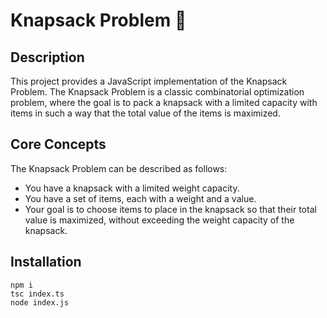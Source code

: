 # Knapsack Problem 🎒

## Description
This project provides a JavaScript implementation of the Knapsack Problem. The Knapsack Problem is a classic combinatorial optimization problem, where the goal is to pack a knapsack with a limited capacity with items in such a way that the total value of the items is maximized.

## Core Concepts
The Knapsack Problem can be described as follows:

- You have a knapsack with a limited weight capacity.
- You have a set of items, each with a weight and a value.
- Your goal is to choose items to place in the knapsack so that their total value is maximized, without exceeding the weight capacity of the knapsack.

## Installation

```
npm i
tsc index.ts
node index.js
```
